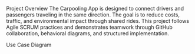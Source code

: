 Project Overview
The Carpooling App is designed to connect drivers and passengers traveling in the same direction. The goal is to reduce costs, traffic, and environmental impact through shared rides. This project follows Agile SCRUM practices and demonstrates teamwork through GitHub collaboration, behavioral diagrams, and structured implementation.

Use Case Diagram




